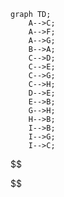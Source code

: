 

```mermaid
graph TD;
	A-->C;
	A-->F;
	A-->G;
	B-->A;
	C-->D;
	C-->E;
	C-->G;
	C-->H;
	D-->E;
	E-->B;
	G-->H;
	H-->B;
	I-->B;
	I-->G;
	I-->C;	
```



$$

$$
